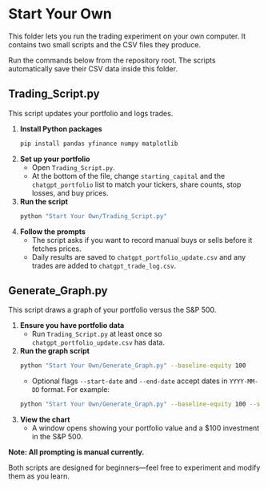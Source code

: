 # Start Your Own

This folder lets you run the trading experiment on your own computer. It contains two small scripts and the CSV files they produce.

Run the commands below from the repository root. The scripts automatically
save their CSV data inside this folder.

## Trading_Script.py

This script updates your portfolio and logs trades.

1. **Install Python packages**
   ```bash
   pip install pandas yfinance numpy matplotlib
   ```
2. **Set up your portfolio**
   - Open `Trading_Script.py`.
   - At the bottom of the file, change `starting_capital` and the `chatgpt_portfolio` list to match your tickers, share counts, stop losses, and buy prices.
3. **Run the script**
   ```bash
   python "Start Your Own/Trading_Script.py"
   ```
4. **Follow the prompts**
   - The script asks if you want to record manual buys or sells before it fetches prices.
   - Daily results are saved to `chatgpt_portfolio_update.csv` and any trades are added to `chatgpt_trade_log.csv`.

## Generate_Graph.py

This script draws a graph of your portfolio versus the S&P 500.

1. **Ensure you have portfolio data**
   - Run `Trading_Script.py` at least once so `chatgpt_portfolio_update.csv` has data.
2. **Run the graph script**
   ```bash
   python "Start Your Own/Generate_Graph.py" --baseline-equity 100
   ```
   - Optional flags `--start-date` and `--end-date` accept dates in `YYYY-MM-DD` format. For example:
   ```bash
   python "Start Your Own/Generate_Graph.py" --baseline-equity 100 --start-date 2023-01-01 --end-date 2023-12-31
   ```
3. **View the chart**
   - A window opens showing your portfolio value and a $100 investment in the S&P 500.

**Note: All prompting is manual currently.**

Both scripts are designed for beginners—feel free to experiment and modify them as you learn.
